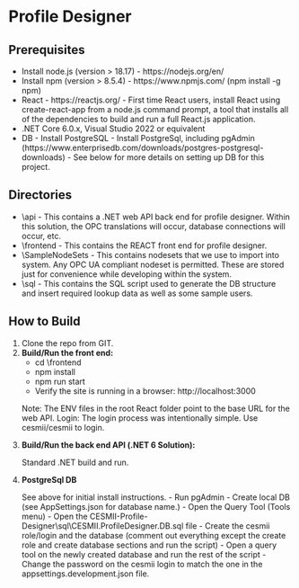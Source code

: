 <h1>Profile Designer</h1>
<h2>Prerequisites</h2>
<ul>
<li>
Install node.js (version > 18.17) - https://nodejs.org/en/
</li>
<li>
Install npm (version > 8.5.4) - https://www.npmjs.com/ (npm install -g npm)
</li>
<li>
	React - https://reactjs.org/ - First time React users, install React using create-react-app from a node.js command prompt, a tool that installs all of the dependencies to build and run a full React.js application.
</li>
<li>
	.NET Core 6.0.x, Visual Studio 2022 or equivalent
</li>
<li>
	DB - Install PostgreSQL
	- Install PostgreSql, including pgAdmin (https://www.enterprisedb.com/downloads/postgres-postgresql-downloads)
	- See below for more details on setting up DB for this project. 
</li>
</ul>

<h2>Directories</h2>
<ul>
<li>
	\api - This contains a .NET web API back end for profile designer. Within this solution, the OPC translations will occur, database connections will occur, etc. 
</li>
<li>
	\frontend - This contains the REACT front end for profile designer.
</li>
<li>
	\SampleNodeSets - This contains nodesets that we use to import into system. Any OPC UA compliant nodeset is permitted. These are stored just for convenience while developing within the system.
</li>
<li>
	\sql - This contains the SQL script used to generate the DB structure and insert required lookup data as well as some sample users.  
</li>
</ul>

<h2>How to Build</h2>
<ol>
<li>
	Clone the repo from GIT.
</li>
<li>
	<b>Build/Run the front end: </b>
	<ul>
		<li>
			cd \frontend
		</li>
		<li>
			npm install
		</li>
		<li>
			npm run start 
		</li>
		<li>
			Verify the site is running in a browser: http://localhost:3000
		</li>
	</ul>
	<p>
		Note: The ENV files in the root React folder point to the base URL for the web API.
		Login: The login process was intentionally simple. Use cesmii/cesmii to login. 
	</p>
</li>
<li>
	<b>Build/Run the back end API (.NET 6 Solution): </b>
	<p>
		Standard .NET build and run. 
	</p>
</li>
<li>
	<b>PostgreSql DB </b>
	<p>
		See above for initial install instructions.
		- Run pgAdmin
		- Create local DB (see AppSettings.json for database name.)
		- Open the Query Tool (Tools menu)
		- Open the CESMII-Profile-Designer\sql\CESMII.ProfileDesigner.DB.sql file
		- Create the cesmii role/login and the database (comment out everything except the create role and create database sections and run the script)
		- Open a query tool on the newly created database and run the rest of the script
		- Change the password on the cesmii login to match the one in the appsettings.development.json file.
	</p>
</li>
</ol>
